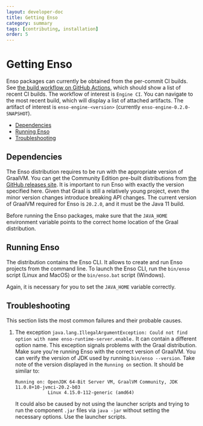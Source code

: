```yaml
---
layout: developer-doc
title: Getting Enso
category: summary
tags: [contributing, installation]
order: 5
---
```


# Getting Enso

Enso packages can currently be obtained from the per-commit CI builds. See
[the build workflow on GitHub Actions](https://github.com/enso-org/enso/actions?query=workflow%3A%22Engine+CI%22+branch%3Amain),
which should show a list of recent CI builds. The workflow of interest is
`Engine CI`. You can navigate to the most recent build, which will display a
list of attached artifacts. The artifact of interest is `enso-engine-<version>`
(currently `enso-engine-0.2.0-SNAPSHOT`).

<!-- MarkdownTOC levels="2,3" autolink="true" -->

- [Dependencies](#dependencies)
- [Running Enso](#running-enso)
- [Troubleshooting](#troubleshooting)

<!-- /MarkdownTOC -->

## Dependencies

The Enso distribution requires to be run with the appropriate version of
GraalVM. You can get the Community Edition pre-built distributions from
[the GitHub releases site](https://github.com/graalvm/graalvm-ce-builds/releases).
It is important to run Enso with exactly the version specified here. Given that
Graal is still a relatively young project, even the minor version changes
introduce breaking API changes. The current version of GraalVM required for Enso
is `20.2.0`, and it must be the Java 11 build.

Before running the Enso packages, make sure that the `JAVA_HOME` environment
variable points to the correct home location of the Graal distribution.

## Running Enso

The distribution contains the Enso CLI. It allows to create and run Enso
projects from the command line. To launch the Enso CLI, run the `bin/enso`
script (Linux and MacOS) or the `bin/enso.bat` script (Windows).

Again, it is necessary for you to set the `JAVA_HOME` variable correctly.

## Troubleshooting

This section lists the most common failures and their probable causes.

1. The exception
   `java.lang.IllegalArgumentException: Could not find option with name enso-runtime-server.enable.`
   It can contain a different option name. This exception signals problems with
   the Graal distribution. Make sure you're running Enso with the correct
   version of GraalVM. You can verify the version of JDK used by running
   `bin/enso --version`. Take note of the version displayed in the `Running on`
   section. It should be similar to:

   ```
   Running on: OpenJDK 64-Bit Server VM, GraalVM Community, JDK 11.0.8+10-jvmci-20.2-b03
               Linux 4.15.0-112-generic (amd64)
   ```

   It could also be caused by not using the launcher scripts and trying to run
   the component `.jar` files via `java -jar` without setting the necessary
   options. Use the launcher scripts.
